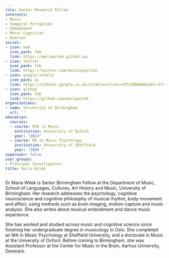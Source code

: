 ```yaml
---
role: Senior Research Fellow
interests:
- Music
- Temporal Perception
- Embodiment
- Motor Cognition
- Emotion
social:
- icon: web
  icon_pack: fab
  link: https://mariawitek.github.io/ 
- icon: twitter
  icon_pack: fab
  link: https://twitter.com/musicognition
- icon: google-scholar
  icon_pack: ai
  link: https://scholar.google.co.uk/citations?user=XTt5ZBAAAAAJ&hl=fr&oi=sra
- icon: github
  icon_pack: fab
  link: https://github.com/mariawitek
organizations:
- name: University of Birmingham
  url: ''
education:
  courses:
  - course: PhD in Music
    institution: University of Oxford
    year: "2013"
  - course: MA in Music Psychology
    institution: University of Sheffield
    year: "2008 "
superuser: false
user_groups:
- Principal Investigators
title: Maria Witek
---
```


Dr Maria Witek is Senior Birmingham Fellow at the Department of Music, School of Languages, Cultures, Art History and Music, University of Birmingham. Her research addresses the psychology, cognitive neuroscience and cognitive philosophy of musical rhythm, body-movement and affect, using methods such as brain imaging, motion-capture and music analysis. She also writes about musical embodiment and dance music experience.

She has worked and studied across music and cognitive science since finishing her undergraduate degree in musicology in Oslo. She completed an MA in Music Psychology at Sheffield University, and a doctorate in Music at the University of Oxford. Before coming to Birmingham, she was Assistant Professor at the Center for Music in the Brain, Aarhus University, Denmark.


